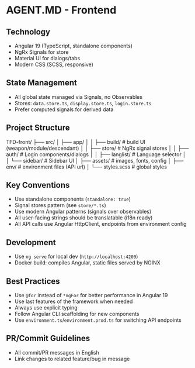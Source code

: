 # AGENT.MD - Frontend

## Technology
- Angular 19 (TypeScript, standalone components)
- NgRx Signals for store
- Material UI for dialogs/tabs
- Modern CSS (SCSS, responsive)

## State Management
- All global state managed via Signals, no Observables
- Stores: `data.store.ts`, `display.store.ts`, `login.store.ts`
- Prefer computed signals for derived data

## Project Structure
TFD-front/
├── src/
│   ├── app/
│   │   ├── build/            # build UI (weapon/module/descendant)
│   │   ├── store/            # NgRx signal stores
│   │   ├── auth/             # Login components/dialogs
│   │   ├── langlist/         # Language selector
│   │   └── sidebar/          # Sidebar UI
│   ├── assets/               # images, fonts, config
│   ├── env/                  # environment files (API url)
│   └── styles.scss           # global styles

## Key Conventions
- Use standalone components (`standalone: true`)
- Signal stores pattern (see `store/*.ts`)
- Use modern Angular patterns (signals over observables)
- All user-facing strings should be translatable (i18n ready)
- All API calls use Angular HttpClient, endpoints from environment config

## Development
- Use `ng serve` for local dev (`http://localhost:4200`)
- Docker build: compiles Angular, static files served by NGINX

## Best Practices
- Use `@for` instead of `*ngFor` for better performance in Angular 19
- Use last features of the framework when needed
- Always use explicit typing
- Follow Angular CLI scaffolding for new components
- Use `environment.ts`/`environment.prod.ts` for switching API endpoints

## PR/Commit Guidelines
- All commit/PR messages in English
- Link changes to related feature/bug in message
